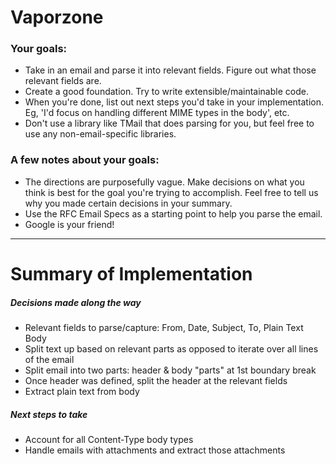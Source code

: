 # Vaporzone

### Your goals:

- Take in an email and parse it into relevant fields. Figure out what those relevant fields are.
- Create a good foundation. Try to write extensible/maintainable code.
- When you're done, list out next steps you'd take in your implementation. Eg, 'I'd focus on handling different MIME types in the body', etc.
- Don't use a library like TMail that does parsing for you, but feel free to use any non-email-specific libraries.

### A few notes about your goals:

- The directions are purposefully vague. Make decisions on what you think is best for the goal you're trying to accomplish. Feel free to tell us why you made certain decisions in your summary.
- Use the RFC Email Specs as a starting point to help you parse the email.
- Google is your friend!

--------------------------------------------------------------

# Summary of Implementation


##### Decisions made along the way
- Relevant fields to parse/capture: From, Date, Subject, To, Plain Text Body 
- Split text up based on relevant parts as opposed to iterate over all lines of the email
- Split email into two parts: header & body "parts" at 1st boundary break
- Once header was defined, split the header at the relevant fields
- Extract plain text from body


##### Next steps to take
- Account for all Content-Type body types
- Handle emails with attachments and extract those attachments